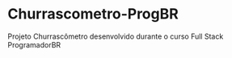 # Churrascometro-ProgBR
Projeto Churrascômetro desenvolvido durante o curso Full Stack ProgramadorBR
